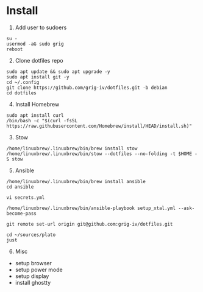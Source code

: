 # Install

1. Add user to sudoers
```
su -
usermod -aG sudo grig
reboot
```

2. Clone dotfiles repo
```
sudo apt update && sudo apt upgrade -y
sudo apt install git -y
cd ~/.config
git clone https://github.com/grig-iv/dotfiles.git -b debian
cd dotfiles
```

4. Install Homebrew
```
sudo apt install curl
/bin/bash -c "$(curl -fsSL https://raw.githubusercontent.com/Homebrew/install/HEAD/install.sh)"
```

3. Stow
```
/home/linuxbrew/.linuxbrew/bin/brew install stow
/home/linuxbrew/.linuxbrew/bin/stow --dotfiles --no-folding -t $HOME -S stow
```

5. Ansible 
```
/home/linuxbrew/.linuxbrew/bin/brew install ansible
cd ansible

vi secrets.yml

/home/linuxbrew/.linuxbrew/bin/ansible-playbook setup_xtal.yml --ask-become-pass

git remote set-url origin git@github.com:grig-iv/dotfiles.git

cd ~/sources/plato 
just
```

6. Misc
- setup browser
- setup power mode
- setup display
- install ghostty 
